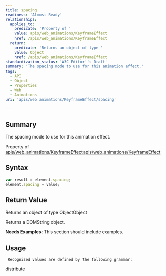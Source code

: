 ```yaml
---
title: spacing
readiness: 'Almost Ready'
relationships:
  applies_to:
    predicate: 'Property of '
    value: apis/web_animations/KeyframeEffect
    href: /apis/web_animations/KeyframeEffect
  return:
    predicate: 'Returns an object of type '
    value: Object
    href: /apis/web_animations/KeyframeEffect
standardization_status: 'W3C Editor''s Draft'
summary: 'The spacing mode to use for this animation effect.'
tags:
  - API
  - Object
  - Properties
  - Web
  - Animations
uri: 'apis/web animations/KeyframeEffect/spacing'

---
```

## <span>Summary</span>

The spacing mode to use for this animation effect.

Property of [apis/web\_animations/KeyframeEffect](/apis/web_animations/KeyframeEffect)[apis/web\_animations/KeyframeEffect](/apis/web_animations/KeyframeEffect)

## <span>Syntax</span>

``` js
var result = element.spacing;
element.spacing = value;
```

## <span>Return Value</span>

Returns an object of type ObjectObject

Returns a DOMString object.

**Needs Examples**: This section should include examples.

## <span>Usage</span>

     Recognized values are defined by the following grammar:

distribute